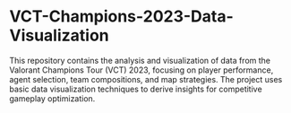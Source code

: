 # VCT-Champions-2023-Data-Visualization
This repository contains the analysis and visualization of data from the Valorant Champions Tour (VCT) 2023, focusing on player performance, agent selection, team compositions, and map strategies. The project uses basic data visualization techniques to derive insights for competitive gameplay optimization.  
